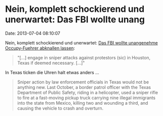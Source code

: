 Nein, komplett schockierend und unerwartet: Das FBI wollte unang
================================================================

Date: 2013-07-04 08:10:07

Nein, komplett schockierend und unerwartet: [Das FBI wollte unangenehme
Occupy-Fuehrer abknallen
lassen](http://whowhatwhy.com/2013/06/27/fbi-document-deleted-plots-to-kill-occupy-leaders-if-deemed-necessary/):

> \"\[\...\] engage in sniper attacks against protestors (sic) in
> Houston, Texas if deemed necessary. \[\...\]\"

In Texas ticken die Uhren halt etwas anders \...

> Sniper action by law enforcement officials in Texas would not be
> anything new. Last October, a border patrol officer with the Texas
> Department of Public Safety, riding in a helicopter, used a sniper
> rifle to fire at a fast-moving pickup truck carrying nine illegal
> immigrants into the state from Mexico, killing two and wounding a
> third, and causing the vehicle to crash and overturn.
